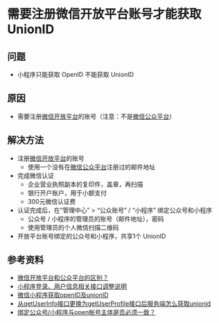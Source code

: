 # 需要注册微信开放平台账号才能获取 UnionID

## 问题
* 小程序只能获取 OpenID 不能获取 UnionID

## 原因
* 需要注册[微信开放平台](https://open.weixin.qq.com)的账号（注意：不是[微信公众平台](https://mp.weixin.qq.com/)）

## 解决方法
* 注册[微信开放平台](https://open.weixin.qq.com)的账号
  * 使用一个没有在[微信公众平台](https://mp.weixin.qq.com/)注册过的邮件地址
* 完成微信认证
  * 企业营业执照副本的复印件，盖章，再扫描
  * 银行开户账户，用于小额支付
  * 300元微信认证费
* 认证完成后，在“管理中心” > “公众账号” / “小程序” 绑定公众号和小程序
  * 公众号 / 小程序的管理员的账号（邮件地址），密码
  * 使用管理员的个人微信扫描二维码
* 开放平台账号绑定的公众号和小程序，共享1个 UnionID


## 参考资料
* [微信开放平台和公众平台的区别？](https://www.zhihu.com/question/21074751/answer/1419900591)
* [小程序登录、用户信息相关接口调整说明](https://developers.weixin.qq.com/community/develop/doc/000cacfa20ce88df04cb468bc52801)
* [微信小程序获取openID及unionID](https://developers.weixin.qq.com/community/develop/article/doc/00082a04b94c00a9f3eb879ba5ac13)
* [从getUserInfo接口更换为getUserProfile接口后服务端怎么获取unionid](https://developers.weixin.qq.com/community/develop/doc/000ae602670bb0b1dafb576f95ac00?highLine=unionID)
* [绑定公众号/小程序与open帐号主体是否必须一致？](https://kf.qq.com/faq/170824UFrQjE170824m26NRB.html)
